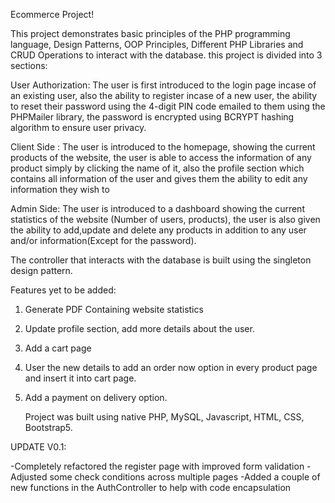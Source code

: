 Ecommerce Project!

This project demonstrates basic principles of the PHP programming language, Design Patterns, OOP Principles, Different PHP Libraries and CRUD Operations to interact with the database. this project is divided into 3 sections: 

User Authorization: The user is first introduced to the login page incase of an existing user, also the ability to register incase of a new user, 
the ability to reset their password using the 4-digit PIN code emailed to them using the PHPMailer library, the password is encrypted using BCRYPT hashing algorithm to ensure user privacy.

Client Side : The user is introduced to the homepage, showing the current products of the website, 
the user is able to access the information of any product simply by clicking the name of it, also the profile section which contains all information of the user and gives them the ability to edit any information they wish to

Admin Side: The user is introduced to a dashboard showing the current statistics of the website (Number of users, products),
the user is also given the ability to add,update and delete any products in addition to any user and/or information(Except for the password).

The controller that interacts with the database is built using the singleton design pattern.

Features yet to be added:
1. Generate PDF Containing website statistics
2. Update profile section, add more details about the user.
3. Add a cart page
4. User the new details to add an order now option in every product page and insert it into cart page.
5. Add a payment on delivery option.

   Project was built using native PHP, MySQL, Javascript, HTML, CSS, Bootstrap5.



UPDATE V0.1:

-Completely refactored the register page with improved form validation
-Adjusted some check conditions across multiple pages
-Added a couple of new functions in the AuthController to help with code encapsulation
